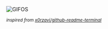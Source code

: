 <div align="justify">
<picture>
    <source media="(prefers-color-scheme: dark)" srcset="https://i.ibb.co/hFPFxc5q/output-gif.gif">
    <source media="(prefers-color-scheme: light)" srcset="https://i.ibb.co/hFPFxc5q/output-gif.gif">
    <img alt="GIFOS" src="https://i.ibb.co/hFPFxc5q/output-gif.gif">
</picture>

<sub><i>inspired from [x0rzavi/github-readme-terminal](https://github.com/x0rzavi/github-readme-terminal)</i></sub>

</div>

<!-- Image deletion URL: https://ibb.co/CKkKp6dr/1fe53de747edd9ef9b5cc8dd4fd803c0 -->